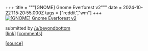 +++
title = """[GNOME] Gnome Everforest v2"""
date = 2024-10-22T15:20:55.000Z
tags = ["reddit","wm"]
+++
[![[GNOME] Gnome Everforest v2](https://b.thumbs.redditmedia.com/VpuOZo7bHi8kkpNg55tAnLe9VoSpLfIPYMC6UQPO7wA.jpg "[GNOME] Gnome Everforest v2")](https://www.reddit.com/r/unixporn/comments/1g9kq75/gnome_gnome_everforest_v2/)

submitted by [/u/beyondbottom](https://www.reddit.com/user/beyondbottom)  
[\[link\]](https://www.reddit.com/gallery/1g9kq75) [\[comments\]](https://www.reddit.com/r/unixporn/comments/1g9kq75/gnome_gnome_everforest_v2/)

[[source]](https://www.reddit.com/r/unixporn/comments/1g9kq75/gnome_gnome_everforest_v2/)

